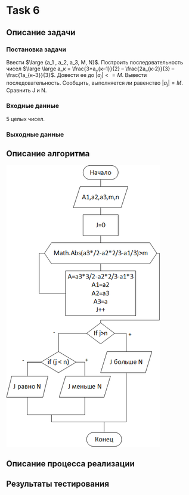 # Task 6 
## Описание задачи
### Постановка задачи
Ввести $\large {а_1 , а_2, а_3, М, N}$. Построить последовательность чисел $\large \large а_к = \frac{3*а_{к–1}}{2} – \frac{2а_{к-2}}{3} – \frac{1а_{к–3}}{3}$. Довести ее до $|a_j|<=M$. Вывести последовательность. Сообщить, выполняется ли равенство $|a_j|=M$. Сравнить J и N.
### Входные данные
5 целых чисел. 
### Выходные данные

## Описание алгоритма
![блок-схема](https://github.com/Samoed/PracCourse1/blob/master/Task%206/docs/%D0%B1%D0%BB%D0%BE%D0%BA-%D1%81%D1%85%D0%B5%D0%BC%D0%B0.png?raw=true)
## Описание процесса реализации

## Результаты тестирования